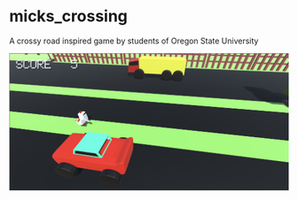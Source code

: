 # micks_crossing
A crossy road inspired game by students of Oregon State University

![alt text](/screenshot.png)
